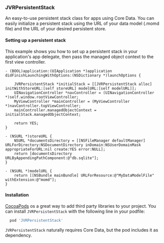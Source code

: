 ### JVRPersistentStack

An easy-to-use persistent stack class for apps using Core Data. You can easily initialize a persistent stack using the URL of your data model (.momd file) and the URL of your desired persistent store.

#### Setting up a persistent stack

This example shows you how to set up a persistent stack in your application's app delegate, then pass the managed object context to the first view controller.

```objc
- (BOOL)application:(UIApplication *)application didFinishLaunchingWithOptions:(NSDictionary *)launchOptions {

    JVRPersistentStack *initialStack = [[JVRPersistentStack alloc] initWithStoreURL:[self storeURL] modelURL:[self modelURL]];
    UINavigationController *navController = (UINavigationController *)self.window.rootViewController;
    MyViewController *mainController = (MyViewController *)navController.topViewController;
    mainController.managedObjectContext = initialStack.managedObjectContext;
    
    return YES;
}

- (NSURL *)storeURL {
    NSURL *documentsDirectory = [[NSFileManager defaultManager] URLForDirectory:NSDocumentDirectory inDomain:NSUserDomainMask appropriateForURL:nil create:YES error:NULL];
    return [documentsDirectory URLByAppendingPathComponent:@"db.sqlite"];
}

- (NSURL *)modelURL {
    return [[NSBundle mainBundle] URLForResource:@"MyDataModelFile" withExtension:@"momd"];
}
```

#### Installation

[CocoaPods](http://cocoapods.org/) os a great way to add third party libraries to your project. You can install `JVRPersistentStack` with the following line in your podfile:

```ruby
  pod 'JVRPersistentStack'
```

`JVRPersistentStack` naturally requires Core Data, but the pod includes it as dependency.
